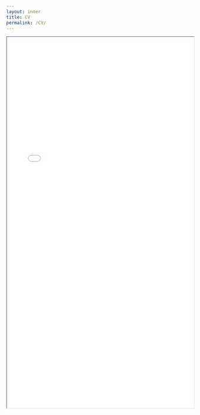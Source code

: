 ```yaml
---
layout: inner
title: CV
permalink: /CV/
---
```


<iframe src="/Resume.pdf" width="100%" height="1000px"></iframe>
